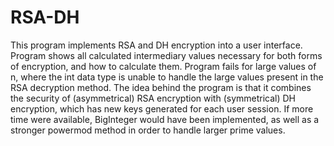 # RSA-DH
This program implements RSA and DH encryption into a user interface. Program shows all calculated intermediary values necessary for both forms of encryption, and how to calculate them. Program fails for large values of n, where the int data type is unable to handle the large values present in the RSA decryption method. The idea behind the program is that it combines the security of (asymmetrical) RSA encryption with (symmetrical) DH encryption, which has new keys generated for each user session. If more time were available, BigInteger would have been implemented, as well as a stronger powermod method in order to handle larger prime values.
